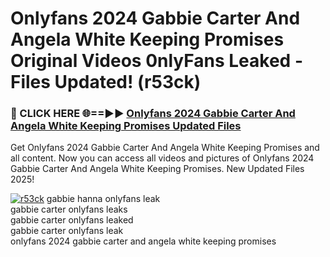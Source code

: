 # Onlyfans 2024 Gabbie Carter And Angela White Keeping Promises Original Videos 0nlyFans Leaked - Files Updated! (r53ck)

<h3>🔴 CLICK HERE 🌐==►► <a href="https://tinyurl.com/2r6w6z4p" rel="nofollow">Onlyfans 2024 Gabbie Carter And Angela White Keeping Promises Updated Files</a></h3>

Get Onlyfans 2024 Gabbie Carter And Angela White Keeping Promises and all content. Now you can access all videos and pictures of Onlyfans 2024 Gabbie Carter And Angela White Keeping Promises. New Updated Files 2025!

[![r53ck](https://i.imgur.com/CCmkfDU.gif)](https://tinyurl.com/2r6w6z4p)
gabbie hanna onlyfans leak<br>
gabbie carter onlyfans leaks<br>
gabbie carter onlyfans leaked<br>
gabbie carter onlyfans leak<br>
onlyfans 2024 gabbie carter and angela white keeping promises